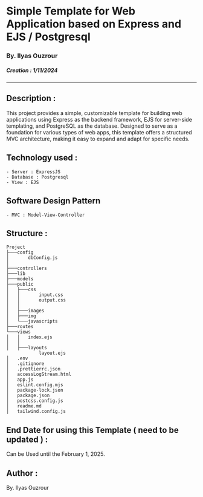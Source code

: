# Simple Template for Web Application based on Express and EJS / Postgresql
### By. Ilyas Ouzrour
##### Creation : 1/11/2024

---
## Description : 
This project provides a simple, customizable template for building web applications using Express as the backend framework, EJS for server-side templating, and PostgreSQL as the database. Designed to serve as a foundation for various types of web apps, this template offers a structured MVC architecture, making it easy to expand and adapt for specific needs.
## Technology used : 
    - Server : ExpressJS
    - Database : Postgresql
    - View : EJS
## Software Design Pattern 
    - MVC : Model-View-Controller
## Structure :
```text
Project
├───config
│       dbConfig.js
│       
├───controllers
├───lib
├───models
├───public
│   ├───css
│   │       input.css
│   │       output.css
│   │       
│   ├───images
│   ├───img
│   └───javascripts
├───routes
└───views
│   │   index.ejs
│   │   
│   ├───layouts
            layout.ejs
│   .env
│   .gitignore
│   .prettierrc.json
│   accessLogStream.html
│   app.js
│   eslint.config.mjs
│   package-lock.json
│   package.json
│   postcss.config.js
│   readme.md
│   tailwind.config.js
```

## End Date for using this Template ( need to be updated ) :
Can be Used until the February 1, 2025.

## Author :
By. Ilyas Ouzrour